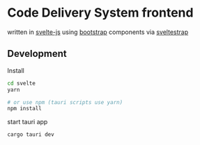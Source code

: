 
# Code Delivery System frontend

written in [svelte-js](https://svelte.dev/) using [bootstrap](https://getbootstrap.com/) components via [sveltestrap](https://sveltestrap.js.org/)

## Development

Install 

```bash
cd svelte
yarn

# or use npm (tauri scripts use yarn)
npm install
```

start tauri app
```bash
cargo tauri dev
```